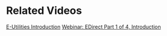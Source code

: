 # Related Videos
[E-Utilities Introduction](https://www.youtube.com/watch?v=BCG-M5k-gvE)
[Webinar: EDirect Part 1 of 4, Introduction](https://www.youtube.com/watch?v=BLnYW33Mtb0&t)
